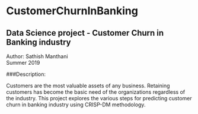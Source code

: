 # CustomerChurnInBanking
## Data Science project - Customer Churn in Banking industry  
Author: Sathish Manthani  
Summer 2019  

###Description:  

Customers are the most valuable assets of any business. Retaining customers has become the basic need of the organizations regardless of the industry.
This project explores the various steps for predicting customer churn in banking industry using CRISP-DM methodology.
